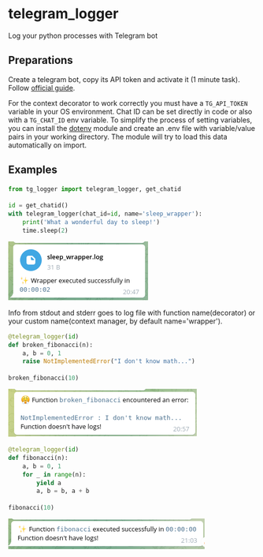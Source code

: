 # telegram_logger
Log your python processes with Telegram bot

## Preparations
Create a telegram bot, copy its API token and activate it (1 minute task). Follow [official guide](https://core.telegram.org/bots/tutorial).

For the context decorator to work correctly you must have a `TG_API_TOKEN` variable in your OS environment. Chat ID can be set directly in code or also with a `TG_CHAT_ID` env variable. To simplify the process of setting variables, you can install the [dotenv](https://pypi.org/project/python-dotenv/) module and create an .env file with variable/value pairs in your working directory. The module will try to load this data automatically on import.

## Examples

```python
from tg_logger import telegram_logger, get_chatid

id = get_chatid()
with telegram_logger(chat_id=id, name='sleep_wrapper'):
    print('What a wonderful day to sleep!')
    time.sleep(2)
```
![Example 1](./media/example1.png)

Info from stdout and stderr goes to log file with function name(decorator) or your custom name(context manager, by default name='wrapper').

```python
@telegram_logger(id)
def broken_fibonacci(n):
    a, b = 0, 1
    raise NotImplementedError("I don't know math...")

broken_fibonacci(10)
```
![Example 2](./media/example2.png)
```python
@telegram_logger(id)
def fibonacci(n):
    a, b = 0, 1
    for _ in range(n):
        yield a
        a, b = b, a + b

fibonacci(10)
```
![Example 3](./media/example3.png)
